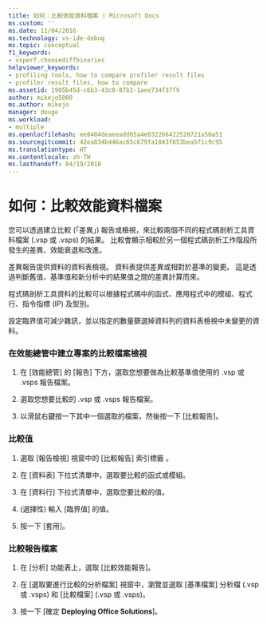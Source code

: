 ```yaml
---
title: 如何：比較效能資料檔案 | Microsoft Docs
ms.custom: ''
ms.date: 11/04/2016
ms.technology: vs-ide-debug
ms.topic: conceptual
f1_keywords:
- vsperf.choosediffbinaries
helpviewer_keywords:
- profiling tools, how to compare profiler result files
- profiler result files, how to compare
ms.assetid: 1905b45d-c6b3-43c8-87b1-1aee734f37f9
author: mikejo5000
ms.author: mikejo
manager: douge
ms.workload:
- multiple
ms.openlocfilehash: ee8404deaeeadd65a4e032266422520721a50a51
ms.sourcegitcommit: 42ea834b446ac65c679fa1043f853bea5f1c9c95
ms.translationtype: HT
ms.contentlocale: zh-TW
ms.lasthandoff: 04/19/2018
---
```

# <a name="how-to-compare-performance-data-files"></a>如何：比較效能資料檔案
您可以透過建立比較 (「差異」) 報告或檢視，來比較兩個不同的程式碼剖析工具資料檔案 (.vsp 或 .vsps) 的結果。 比較會顯示相較於另一個程式碼剖析工作階段所發生的差異、效能衰退和改進。  
  
 差異報告提供資料的資料表檢視。 資料表提供差異或相對於基準的變更。 這是透過判斷舊值、基準值和新分析中的結果值之間的差異計算而來。  
  
 程式碼剖析工具資料的比較可以根據程式碼中的函式、應用程式中的模組、程式行、指令指標 (IP) 及型別。  
  
 設定臨界值可減少雜訊，並以指定的數量篩選掉資料列的資料表檢視中未變更的資料。  
  
### <a name="to-create-comparison-file-view-for-a-project-in-performance-explorer"></a>在效能總管中建立專案的比較檔案檢視  
  
1.  在 [效能總管] 的 [報告] 下方，選取您想要做為比較基準值使用的 .vsp 或 .vsps 報告檔案。  
  
2.  選取您想要比較的 .vsp 或 .vsps 報告檔案。  
  
3.  以滑鼠右鍵按一下其中一個選取的檔案，然後按一下 [比較報告]。  
  
### <a name="to-compare-values"></a>比較值  
  
1.  選取 [報告檢視] 視窗中的 [比較報告] 索引標籤 。  
  
2.  在 [資料表] 下拉式清單中，選取要比較的函式或模組。  
  
3.  在 [資料行] 下拉式清單中，選取您要比較的值。  
  
4.  (選擇性) 輸入 [臨界值] 的值。  
  
5.  按一下 [套用]。  
  
### <a name="to-compare-report-files"></a>比較報告檔案  
  
1.  在 [分析] 功能表上，選取 [比較效能報告]。  
  
2.  在 [選取要進行比較的分析檔案] 視窗中，瀏覽並選取 [基準檔案] 分析檔 (.vsp 或 .vsps) 和 [比較檔案] (.vsp 或 .vsps)。  
  
3.  按一下 [確定 **Deploying Office Solutions**]。